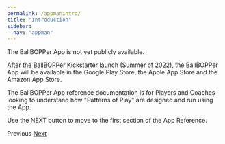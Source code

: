 ```yaml
---
permalink: /appmanintro/
title: "Introduction"
sidebar:
  nav: "appman"
---
```


The BallBOPPer App is not yet publicly available.  

After the BallBOPPer Kickstarter launch (Summer of 2022), the BallBOPPer App will be available in the Google Play Store, the Apple App Store and the Amazon App Store.  

The BallBOPPer App reference documentation is for Players and Coaches looking to understand how "Patterns of Play" are designed and run using the App.

Use the NEXT button to move to the first section of the App Reference.

  <nav class="pagination">
      <a  class="pagination--pager disabled">Previous</a>
      <a href="/BallBOPPer/appmanconnect/" class="pagination--pager" title="Connect">Next</a> 
  </nav>
